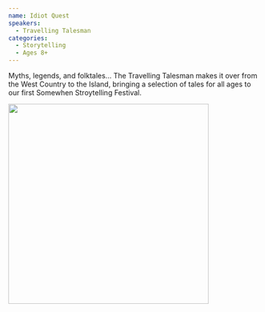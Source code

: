 ```yaml
---
name: Idiot Quest
speakers:
  - Travelling Talesman
categories:
  - Storytelling
  - Ages 8+
---
```


Myths, legends, and folktales... The Travelling Talesman makes it over from the West Country to the Island, bringing a selection of tales for all ages to our first Somewhen Stroytelling Festival.

<img src="../../assets/images/travelling_talesman_listencarefully.jpg" width=400 /> 
